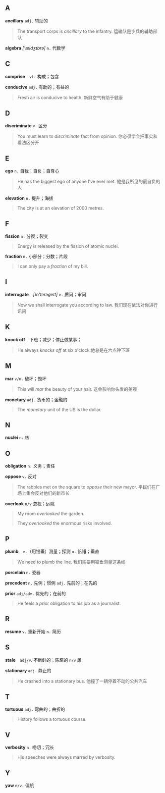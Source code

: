 
## A
**ancillary** `adj.` 辅助的

>The transport corps is *ancillary* to the infantry. 运输队是步兵的辅助部队

**algebra** *['ældʒɪbrə]* `n.` 代数学

## C
**comprise**　`vt.` 构成；包含

**conducive** `adj.` 有助的；有益的

> Fresh air is conducive to health. 新鲜空气有助于健康

## D
**discriminate** `v.` 区分

> You must learn to *discriminate* fact from opinion. 你必须学会把事实和看法区分开

## E
**ego** `n.` 自我；自负；自尊心

> He has the biggest ego of anyone I've ever met. 他是我所见的最自负的人

**elevation** `n.` 提升；海拔
> The city is at an elevation of 2000 metres.

## F
**fission** `n.` 分裂；裂变
>Energy is released by the fission of atomic nuclei.

**fraction** `n.` 小部分；分数；片段
> I can only pay a *fraction* of my bill.

## I
**interrogate**　*[ɪn'terəɡeɪt]* `v.` 质问；审问  

> Now we shall interrogate you according to law. 我们现在依法对你进行讯问 

## K
**knock off**　下班；减少；停止做某事；
> He always *knocks off* at six o'clock.他总是在六点钟下班

## M
**mar** `v/n.` 破坏；毁坏

> This will *mar* the beauty of your hair. 这会影响你头发的美观

**monetary** `adj.` 货币的；金融的

>The *monetary* unit of the US is the dollar.

## N

**nuclei** `n.` 核

## O

**obligation** `n.` 义务；责任

**oppose** `v.` 反对

> The rabbles met on the square to *oppose* their new mayor. 平民们在广场上集会反对他们的新市长

**overlook** `n/v` 忽视；远眺

> My room *overlooked* the garden.
>
> They *overlooked* the enormous risks involved.

## P

**plumb**　`v.`（用铅垂）测量；探测 `n.` 铅锤；垂直

> We need to plumb the line. 我们需要用铅垂测量这条线
>

**porcelain** `n.` 瓷器

**precedent** `n.` 先例；惯例 `adj.` 先前的；在先的

**prior** `adj/adv.` 优先的；在前的

> He feels a *prior* obligation to his job as a journalist.

## R

**resume** `v.` 重新开始 `n.` 简历

## S

**stale**　`adj/v`. 不新鲜的；陈腐的 `n/v` 尿

**stationary** `adj.` 静止的

> He crashed into a stationary bus. 他撞了一辆停着不动的公共汽车

## T

**tortuous** `adj.` 弯曲的；曲折的

>History follows a tortuous course.

## V

**verbosity** `n.` 唠叨；冗长

>His speeches were always marred by verbosity.

## Y

**yaw** `n/v.` 偏航
